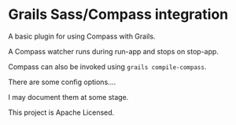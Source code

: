 Grails Sass/Compass integration
===============================

A basic plugin for using Compass with Grails.

A Compass watcher runs during run-app and stops on stop-app.

Compass can also be invoked using `grails compile-compass`.

There are some config options....

I may document them at some stage.



This project is Apache Licensed.
